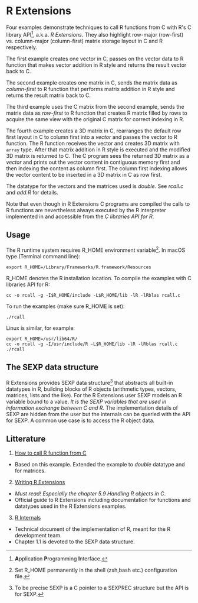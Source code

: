 # R Extensions

Four examples demonstrate techniques to call R functions from C
with R's C library API[^api], a.k.a. *R Extensions*. They also highlight row-major (row-first) 
vs. column-major (column-first) matrix storage layout in C and R respectively.

The first example creates one vector in C, passes on the vector data to R function that
makes vector addition in R style and returns the result vector back to C.

The second example creates one matrix in C, sends the matrix data as *column-first* to R function
that performs matrix addition in R style and returns the result matrix back to C. 

The third example uses the C matrix from the second example, sends the matrix data 
as *row-first* to R function that creates R matrix filled by rows to acquire the same view 
with the original C matrix for correct indexing in R.

The fourth example creates a 3D matrix in C, rearranges the default row first layout in C 
to column first into a *vector* and passes the vector to R function. The R function receives the vector 
and creates 3D matrix with `array` type. After that matrix addition in R style is executed and 
the modified 3D matrix is returned to C. The C program sees the returned 3D matrix as a *vector* and
prints out the vector content in contiguous memory first and then indexing the content as column first.
The column first indexing allows the vector content to be inserted in a 3D matrix in C as row first. 

The datatype for the vectors and the matrices used is *double*. See *rcall.c* and *add.R* for details.

Note that even though in R Extensions C programs are compiled the calls to R functions are nevertheless
always  executed by the R interpreter implemented in and accessible from the *C libraries API for R*. 

## Usage

The R runtime system requires R_HOME environment variable[^rhome]. 
In macOS type (Terminal command line):

	export R_HOME=/Library/Frameworks/R.framework/Resources
	
R_HOME denotes the R installation location. To compile the examples with C libraries API for R:

	cc -o rcall -g -I$R_HOME/include -L$R_HOME/lib -lR -lRblas rcall.c
	
To run the examples (make sure R_HOME is set):
	
	./rcall

Linux is similar, for example:

	export R_HOME=/usr/lib64/R/
 	cc -o rcall -g -I/usr/include/R -L$R_HOME/lib -lR -lRblas rcall.c
	./rcall

## The SEXP data structure
R  Extensions  provides  SEXP data  structure[^sexp]  that  abstracts
all built-in datatypes  in  R, building  blocks  of  R objects  (arithmetic  types,
vectors, matrices,  lists and  the like).  For  the R  Extensions user
SEXP  models an  R  variable  bound to  a  value. *It is the SEXP variables
that are used in information exchange between C and R*. The  implementation
details of  SEXP are  hidden from  the user but  the internals  can be
queried with the API for SEXP. A common use case is to access the R object data.
 
## Litterature

1. [How to call R function from C]( https://pabercrombie.com/wordpress/2014/05/how-to-call-an-r-function-from-c/)
  - Based on this example. Extended the example to *double* datatype and for matrices.
  
2. [Writing R Extensions](https://cran.r-project.org/doc/manuals/R-exts.html)
  - *Must read! Especially the chapter 5.9 Handling R objects in C*.
  - Official guide to R Extensions including documentation for 
    functions and  datatypes used in the R Extensions examples.
3. [R Internals](https://cran.r-project.org/doc/manuals/r-devel/R-ints.html)
  - Technical document of the implementation of R, meant for the R development team.
  - Chapter 1.1 is devoted to the SEXP data structure.
    
[^api]: **A**pplication **P**rogramming **I**nterface.
[^rhome]: Set R_HOME permanently in the shell (zsh,bash etc.) configuration file.
[^sexp]: To be precise SEXP  is a  C pointer to a SEXPREC structure but the API is
         for SEXP.
